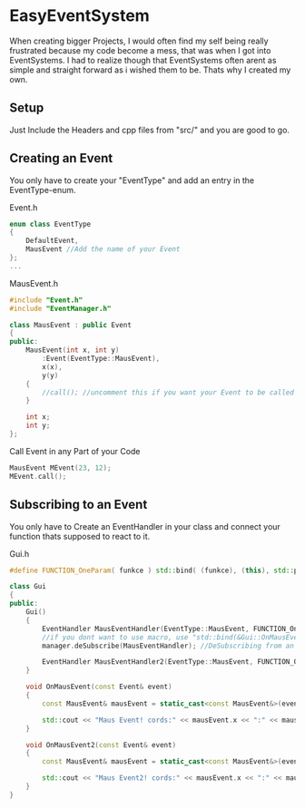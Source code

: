 # EasyEventSystem
When creating bigger Projects, I would often find my self being really frustrated because my code become a mess, 
that was when I got into EventSystems.
I had to realize though that EventSystems often arent as simple and straight forward as i wished them to be.
Thats why I created my own.

## Setup
Just Include the Headers and cpp files from "src/" and you are good to go.

## Creating an Event
You only have to create your "EventType" and add an entry in the EventType-enum.

Event.h
```c++
enum class EventType
{
    DefaultEvent,
    MausEvent //Add the name of your Event
};
...
```
MausEvent.h
```c++
#include "Event.h"
#include "EventManager.h"

class MausEvent : public Event
{
public:
    MausEvent(int x, int y)
        :Event(EventType::MausEvent),
        x(x),
        y(y)
    {
        //call(); //uncomment this if you want your Event to be called automatic
    }

    int x;
    int y;
};
```
Call Event in any Part of your Code
```c++
MausEvent MEvent(23, 12);
MEvent.call();
```

## Subscribing to an Event
You only have to Create an EventHandler in your class and connect your function thats supposed to react to it.

Gui.h
```c++
#define FUNCTION_OneParam( funkce ) std::bind( (funkce), (this), std::placeholders::_1)

class Gui 
{
public:
    Gui() 
    {
        EventHandler MausEventHandler(EventType::MausEvent, FUNCTION_OneParam(&Gui::OnMausEvent)); 
        //if you dont want to use macro, use "std::bind(&Gui::OnMausEvent, this, std::placeholders::_1)"
        manager.deSubscribe(MausEventHandler); //DeSubscribing from an Event

        EventHandler MausEventHandler2(EventType::MausEvent, FUNCTION_OneParam(&Gui::OnMausEvent2));
    }

    void OnMausEvent(const Event& event)
    {
        const MausEvent& mausEvent = static_cast<const MausEvent&>(event);

        std::cout << "Maus Event! cords:" << mausEvent.x << ":" << mausEvent.y << "\n";
    }

    void OnMausEvent2(const Event& event)
    {
        const MausEvent& mausEvent = static_cast<const MausEvent&>(event);

        std::cout << "Maus Event2! cords:" << mausEvent.x << ":" << mausEvent.y << "\n";
    }
}
